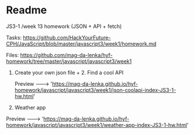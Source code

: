 # Readme

JS3-1 /week 13 homework (JSON + API + fetch) 


Tasks: https://github.com/HackYourFuture-CPH/JavaScript/blob/master/javascript3/week1/homework.md 

Files: https://github.com/mag-da-lenka/hyf-homework/tree/master/javascript/javascript3/week1


1. Create your own json file + 2. Find a cool API 

   Preview ---> 'https://mag-da-lenka.github.io/hyf-homework/javascript/javascript3/week1/json-coolapi-index-JS3-1-hw.html'

  

3. Weather app  

Preview ---> 'https://mag-da-lenka.github.io/hyf-homework/javascript/javascript3/week1/weather-app-index-JS3-1-hw.html'
